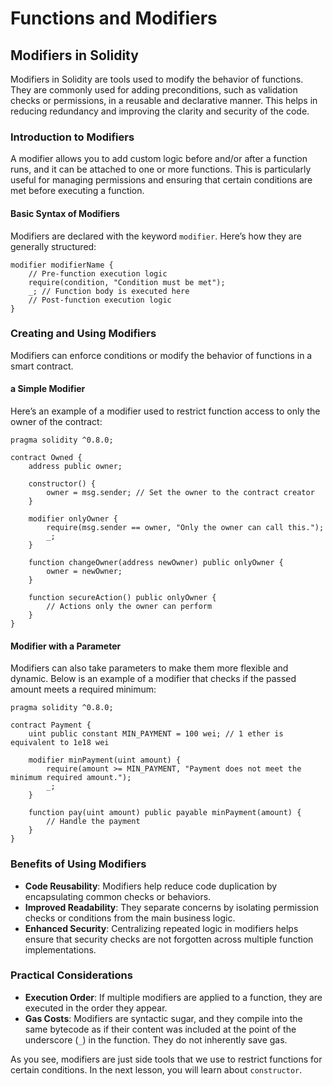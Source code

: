 # Functions and Modifiers

## Modifiers in Solidity

Modifiers in Solidity are tools used to modify the behavior of functions. They are commonly used for adding preconditions, such as validation checks or permissions, in a reusable and declarative manner. This helps in reducing redundancy and improving the clarity and security of the code.

### Introduction to Modifiers

A modifier allows you to add custom logic before and/or after a function runs, and it can be attached to one or more functions. This is particularly useful for managing permissions and ensuring that certain conditions are met before executing a function.

#### Basic Syntax of Modifiers

Modifiers are declared with the keyword `modifier`. Here’s how they are generally structured:

```solidity
modifier modifierName {
    // Pre-function execution logic
    require(condition, "Condition must be met");
    _; // Function body is executed here
    // Post-function execution logic
}
```

### Creating and Using Modifiers

Modifiers can enforce conditions or modify the behavior of functions in a smart contract.

#### a Simple Modifier

Here’s an example of a modifier used to restrict function access to only the owner of the contract:

```solidity
pragma solidity ^0.8.0;

contract Owned {
    address public owner;

    constructor() {
        owner = msg.sender; // Set the owner to the contract creator
    }

    modifier onlyOwner {
        require(msg.sender == owner, "Only the owner can call this.");
        _;
    }

    function changeOwner(address newOwner) public onlyOwner {
        owner = newOwner;
    }

    function secureAction() public onlyOwner {
        // Actions only the owner can perform
    }
}
```

#### Modifier with a Parameter

Modifiers can also take parameters to make them more flexible and dynamic. Below is an example of a modifier that checks if the passed amount meets a required minimum:

```solidity
pragma solidity ^0.8.0;

contract Payment {
    uint public constant MIN_PAYMENT = 100 wei; // 1 ether is equivalent to 1e18 wei

    modifier minPayment(uint amount) {
        require(amount >= MIN_PAYMENT, "Payment does not meet the minimum required amount.");
        _;
    }

    function pay(uint amount) public payable minPayment(amount) {
        // Handle the payment
    }
}
```

### Benefits of Using Modifiers

- **Code Reusability**: Modifiers help reduce code duplication by encapsulating common checks or behaviors.
- **Improved Readability**: They separate concerns by isolating permission checks or conditions from the main business logic.
- **Enhanced Security**: Centralizing repeated logic in modifiers helps ensure that security checks are not forgotten across multiple function implementations.

### Practical Considerations

- **Execution Order**: If multiple modifiers are applied to a function, they are executed in the order they appear.
- **Gas Costs**: Modifiers are syntactic sugar, and they compile into the same bytecode as if their content was included at the point of the underscore (`_`) in the function. They do not inherently save gas.

As you see, modifiers are just side tools that we use to restrict functions for certain conditions. In the next lesson, you will learn about `constructor`.
